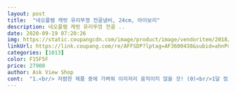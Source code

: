 ```yaml
---
layout: post 
title:  "네오플램 캐럿 유리뚜껑 전골냄비, 24cm, 아이보리" 
description: 네오플램 캐럿 유리뚜껑 전골 ..
date: 2020-09-19 07:20:26 
img: https://static.coupangcdn.com/image/product/image/vendoritem/2018/11/29/3780370774/204ceb3a-ed39-43e6-a380-5ec4f584887b.jpg 
linkUrl: https://link.coupang.com/re/AFFSDP?lptag=AF3600438&subid=ahnPublicAsk&pageKey=104840948&itemId=317870017&vendorItemId=3780370774&traceid=V0-113-9e378f82eb8a5313 
categories: [1013] 
color: F15F5F 
price: 27900 
author: Ask View Shop 
cont:  "1.<br/> 저렴한 제품 중에 가벼워 이리저리 움직이지 않을 것! (0)<br/>1달 정도 사용 하면서 느낀 후기 남겨 드립니다.<br/><br/>2.<br/> 주물 형태를 선호 (0)<br/>2인 가족이고 휴대용 버너에 나베 끓여 먹을려고 주문 했어요!!<br/>3.<br/> 김빠짐 구멍이 뚜껑쪽에 위치 (0)<br/>4.<br/> 손잡이 부분이 열전도 되지 않을 것 (X)<br/>5.<br/> 코팅이 쉽게 벗겨지지 않는 재질 (0)<br/>6.<br/> 마감 또는 이음세가 깔끔 할 것! (0)<br/>7.<br/> 색상이 인터넷 화면과 차이가 없을 것 (0)<br/>90/100 점<br/>95 / 100점<br/>[가격 대비 만족도]<br/>[구매 포인트]<br/>[재구매 또는 추천 의사]<br/>김빠지는 구멍이 손잡이에 달려있어요<br/>다만 뚜껑 손잡이는 베×사체콜라보인가요... <br/>? 둥글어서 기대기에도 미덥지 않고 딱히 손에 잡기에도 좋은 것도 아닌거 같아요.<br/><br/>사진고자라 맨 사진을 좀 잘못찍긴했는데요... <br/>... <br/>.<br/><br/>손님맞이 전골하려다보니 기존 전골냄비는 아이 이유식찜용으로 산거라 작더라고요.<br/> 이걸 하나 더 사서 두개 내어가면 되겠지 싶어 샀어요.<br/> 주물이라 그런지 알루미늄이라해도 어느정도 뮤게가 있고 쉽게 식지 않네요.<br/> 디자인도 이쁘고요.<br/><br/>아주훌륭합니다 제 요리메이트입니다<br/>엄마가 손잡이보고 왠 달걀을 얹어놨나 했대요... <br/>... <br/>ㅠㅠㅠㅋㅋㅋㅋㅋㅋㅋㅋㅋㅋㅋ<br/>저 잘못잡았다가 손 살짝 데었어요 아주아주 조심하세요<br/>전반적으로 우수한 재질 및 마감이 좋았고 무게감 있는 제품이라 좋았습니다.<br/> 손잡이의 열전도가 살짝 아쉽기는 했는지만 전반적으로 만족 및 추천 합니다!<br/>코팅이 좋고요 모양좋게 전골요리 내기 좋아요<br/>" 
---
```

